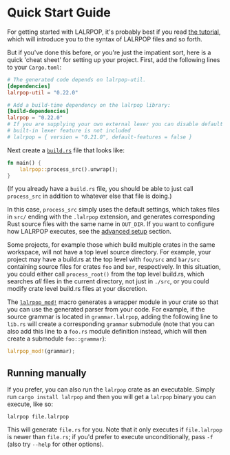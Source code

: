 # Quick Start Guide

For getting started with LALRPOP, it's probably best if you read
[the tutorial](tutorial/index.md), which will introduce you
to the syntax of LALRPOP files and so forth.

But if you've done this before, or you're just the impatient sort,
here is a quick 'cheat sheet' for setting up your project. First, add
the following lines to your `Cargo.toml`:

```toml
# The generated code depends on lalrpop-util.
[dependencies]
lalrpop-util = "0.22.0"

# Add a build-time dependency on the lalrpop library:
[build-dependencies]
lalrpop = "0.22.0"
# If you are supplying your own external lexer you can disable default features so that the
# built-in lexer feature is not included
# lalrpop = { version = "0.21.0", default-features = false }
```

Next create a [`build.rs`](https://doc.rust-lang.org/cargo/reference/build-scripts.html)
file that looks like:

```rust
fn main() {
    lalrpop::process_src().unwrap();
}
```

(If you already have a `build.rs` file, you should be able to just
call `process_src` in addition to whatever else that file is doing.)

In this case, `process_src` simply uses the default settings, which takes
files in `src/` ending with the `.lalrpop` extension, and generates
corresponding Rust source files with the same name in `OUT_DIR`. If you want to
configure how LALRPOP executes, see the [advanced setup](advanced_setup.md)
section.

Some projects, for example those which build multiple crates in the same
workspace, will not have a top level source directory.  For example, your
project may have a build.rs at the top level with `foo/src` and `bar/src`
containing source files for crates `foo` and `bar`, respectively.  In this
situation, you could either call `process_root()` from the top level build.rs,
which searches *all* files in the current directory, not just in `./src`, or
you could modify crate level build.rs files at your discretion.

The [`lalrpop_mod!`][lalrpop_mod] macro generates a wrapper module in your
crate so that you can use the generated parser from your code. For example,
if the source grammar is located in `grammar.lalrpop`, adding the following line
to `lib.rs` will create a corresponding `grammar` submodule (note that you can
also add this line to a `foo.rs` module definition instead, which will then
create a submodule `foo::grammar`):

```rust
lalrpop_mod!(grammar);
```

[lalrpop_mod]: https://docs.rs/lalrpop-util/latest/lalrpop_util/macro.lalrpop_mod.html

## Running manually

If you prefer, you can also run the `lalrpop` crate as an
executable. Simply run `cargo install lalrpop` and then you will get a
`lalrpop` binary you can execute, like so:

```console
lalrpop file.lalrpop
```

This will generate `file.rs` for you. Note that it only executes if
`file.lalrpop` is newer than `file.rs`; if you'd prefer to execute
unconditionally, pass `-f` (also try `--help` for other options).
